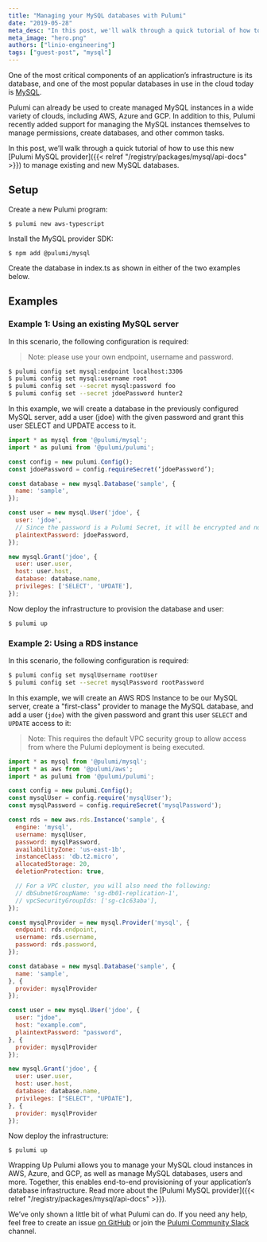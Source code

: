 ```yaml
---
title: "Managing your MySQL databases with Pulumi"
date: "2019-05-28"
meta_desc: "In this post, we'll walk through a quick tutorial of how to use the Pulumi MySQL provider to manage new and existing MySQL databases."
meta_image: "hero.png"
authors: ["linio-engineering"]
tags: ["guest-post", "mysql"]
---
```


One of the most critical components of an application’s infrastructure is its
database, and one of the most popular databases in use in the cloud today is
[MySQL](https://www.mysql.com/).

Pulumi can already be used to create managed MySQL instances in a wide variety of clouds, including
AWS, Azure and GCP. In addition to this, Pulumi recently added support for managing the MySQL
instances themselves to manage permissions, create databases, and other common tasks.

In this post, we’ll walk through a quick tutorial of how to use this new
[Pulumi MySQL provider]({{< relref "/registry/packages/mysql/api-docs" >}}) to manage existing
and new MySQL databases.
<!--more-->

## Setup

Create a new Pulumi program:

```
$ pulumi new aws-typescript
```

Install the MySQL provider SDK:

```
$ npm add @pulumi/mysql
```

Create the database in index.ts as shown in either of the two examples below.

## Examples

### Example 1: Using an existing MySQL server

In this scenario, the following configuration is required:

> Note: please use your own endpoint, username and password.

```bash
$ pulumi config set mysql:endpoint localhost:3306
$ pulumi config set mysql:username root
$ pulumi config set --secret mysql:password foo
$ pulumi config set --secret jdoePassword hunter2
```

In this example, we will create a database in the previously configured MySQL server, add a user (jdoe) with the given password and grant this user SELECT and UPDATE access to it.

```javascript
import * as mysql from '@pulumi/mysql';
import * as pulumi from '@pulumi/pulumi';

const config = new pulumi.Config();
const jdoePassword = config.requireSecret(‘jdoePassword’);

const database = new mysql.Database('sample', {
  name: 'sample',
});

const user = new mysql.User('jdoe', {
  user: 'jdoe',
  // Since the password is a Pulumi Secret, it will be encrypted and not stored in plaintext
  plaintextPassword: jdoePassword,
});

new mysql.Grant('jdoe', {
  user: user.user,
  host: user.host,
  database: database.name,
  privileges: ['SELECT', 'UPDATE'],
});
```

Now deploy the infrastructure to provision the database and user:

```
$ pulumi up
```

### Example 2: Using a RDS instance

In this scenario, the following configuration is required:

```bash
$ pulumi config set mysqlUsername rootUser
$ pulumi config set --secret mysqlPassword rootPassword
```

In this example, we will create an AWS RDS Instance to be our MySQL server, create a "first-class"
provider to manage the MySQL database, and add a user (`jdoe`) with the given password and grant
this user `SELECT` and `UPDATE` access to it:

> Note: This requires the default VPC security group to allow access from where the Pulumi deployment is being executed.

```javascript
import * as mysql from '@pulumi/mysql';
import * as aws from '@pulumi/aws';
import * as pulumi from '@pulumi/pulumi';

const config = new pulumi.Config();
const mysqlUser = config.require('mysqlUser');
const mysqlPassword = config.requireSecret('mysqlPassword');

const rds = new aws.rds.Instance('sample', {
  engine: 'mysql',
  username: mysqlUser,
  password: mysqlPassword,
  availabilityZone: 'us-east-1b',
  instanceClass: 'db.t2.micro',
  allocatedStorage: 20,
  deletionProtection: true,

  // For a VPC cluster, you will also need the following:
  // dbSubnetGroupName: 'sg-db01-replication-1',
  // vpcSecurityGroupIds: ['sg-c1c63aba'],
});

const mysqlProvider = new mysql.Provider('mysql', {
  endpoint: rds.endpoint,
  username: rds.username,
  password: rds.password,
});

const database = new mysql.Database('sample', {
  name: 'sample',
}, {
  provider: mysqlProvider
});

const user = new mysql.User('jdoe', {
  user: "jdoe",
  host: "example.com",
  plaintextPassword: "password",
}, {
  provider: mysqlProvider
});

new mysql.Grant('jdoe', {
  user: user.user,
  host: user.host,
  database: database.name,
  privileges: ["SELECT", "UPDATE"],
}, {
  provider: mysqlProvider
});
```

Now deploy the infrastructure:

```
$ pulumi up
```

Wrapping Up
Pulumi allows you to manage your MySQL cloud instances in AWS, Azure, and GCP, as well as manage MySQL databases,
users and more. Together, this enables end-to-end provisioning of your application’s database infrastructure.
Read more about the [Pulumi MySQL provider]({{< relref "/registry/packages/mysql/api-docs" >}}).

We’ve only shown a little bit of what Pulumi can do. If you need any help, feel free to create an issue
[on GitHub](https://github.com/pulumi/) or join the [Pulumi Community Slack](https://slack.pulumi.com) channel.
